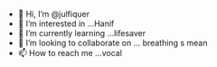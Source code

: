 - 👋 Hi, I’m @julfiquer
- 👀 I’m interested in ...Hanif
- 🌱 I’m currently learning ...lifesaver
- 💞️ I’m looking to collaborate on ... breathing s mean 
- 📫 How to reach me ...vocal
<!---
Jewelrana2life/Jewelrana2life is a ✨ special ✨ repository because its `README.md` (this file) appears on your GitHub profile.
You can click the Preview link to take a look at your changes.
--->
